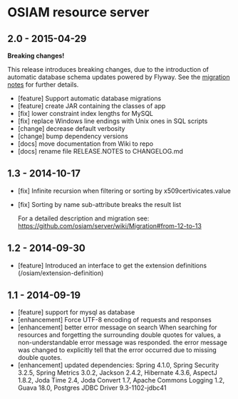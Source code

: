 # OSIAM resource server

## 2.0 - 2015-04-29

**Breaking changes!**

This release introduces breaking changes, due to the introduction of automatic
database schema updates powered by Flyway. See the
[migration notes](docs/Migration.md#from-13x-to-20) for further details.

- [feature] Support automatic database migrations
- [feature] create JAR containing the classes of app
- [fix] lower constraint index lengths for MySQL
- [fix] replace Windows line endings with Unix ones in SQL scripts
- [change] decrease default verbosity
- [change] bump dependency versions
- [docs] move documentation from Wiki to repo
- [docs] rename file RELEASE.NOTES to CHANGELOG.md

## 1.3 - 2014-10-17

- [fix] Infinite recursion when filtering or sorting by x509certivicates.value
- [fix] Sorting by name sub-attribute breaks the result list

    For a detailed description and migration see:
    https://github.com/osiam/server/wiki/Migration#from-12-to-13

## 1.2 - 2014-09-30

- [feature] Introduced an interface to get the extension definitions (/osiam/extension-definition) 

## 1.1 - 2014-09-19

- [feature] support for mysql as database
- [enhancement] Force UTF-8 encoding of requests and responses
- [enhancement] better error message on search
  When searching for resources and forgetting the surrounding double quotes for
  values, a non-understandable error message was responded. the error message
  was changed to explicitly tell that the error occurred due to missing
  double quotes.
- [enhancement] updated dependencies: Spring 4.1.0, Spring Security 3.2.5,
  Spring Metrics 3.0.2, Jackson 2.4.2, Hibernate 4.3.6, AspectJ 1.8.2,
  Joda Time 2.4, Joda Convert 1.7, Apache Commons Logging 1.2, Guava 18.0,
  Postgres JDBC Driver 9.3-1102-jdbc41
